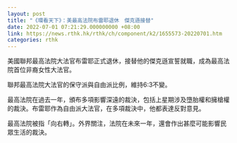 ```yaml
---
layout: post
title: "《環看天下》：美最高法院布雷耶退休　傑克遜接替"
date: 2022-07-01 07:21:29.000000000 +08:00
link: https://news.rthk.hk/rthk/ch/component/k2/1655573-20220701.htm
categories: rthk
---
```


美國聯邦最高法院大法官布雷耶正式退休，接替他的傑克遜宣誓就職，成為最高法院首位非裔女性大法官。

聯邦最高法院大法官的保守派與自由派比例，維持6:3不變。

最高法院在過去一年，頒布多項影響深遠的裁決，包括上星期涉及墮胎權和擁槍權的裁決。布雷耶作為自由派大法官，在多項裁決中，他都表達反對意見。

最高法院被指「向右轉」。外界關注，法院在未來一年，還會作出甚麼可能影響民眾生活的裁決。

